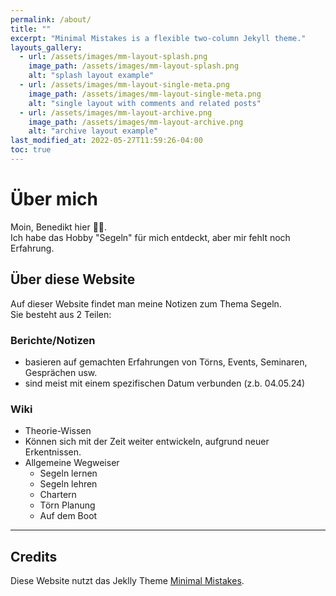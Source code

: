 ```yaml
---
permalink: /about/
title: ""
excerpt: "Minimal Mistakes is a flexible two-column Jekyll theme."
layouts_gallery:
  - url: /assets/images/mm-layout-splash.png
    image_path: /assets/images/mm-layout-splash.png
    alt: "splash layout example"
  - url: /assets/images/mm-layout-single-meta.png
    image_path: /assets/images/mm-layout-single-meta.png
    alt: "single layout with comments and related posts"
  - url: /assets/images/mm-layout-archive.png
    image_path: /assets/images/mm-layout-archive.png
    alt: "archive layout example"
last_modified_at: 2022-05-27T11:59:26-04:00
toc: true
---
```

# Über mich
Moin, Benedikt hier 👋🏻.<br>
Ich habe das Hobby "Segeln" für mich entdeckt, aber mir fehlt noch Erfahrung.

## Über diese Website
Auf dieser Website findet man meine Notizen zum Thema Segeln.<br>
Sie besteht aus 2 Teilen:

### Berichte/Notizen
- basieren auf gemachten Erfahrungen von Törns, Events, Seminaren, Gesprächen usw.
- sind meist mit einem spezifischen Datum verbunden (z.b. 04.05.24)

### Wiki
- Theorie-Wissen
- Können sich mit der Zeit weiter entwickeln, aufgrund neuer Erkentnissen.
- Allgemeine Wegweiser
    * Segeln lernen
    * Segeln lehren
    * Chartern
    * Törn Planung
    * Auf dem Boot

---

## Credits
Diese Website nutzt das Jeklly Theme [Minimal Mistakes](https://github.com/mmistakes/minimal-mistakes).

